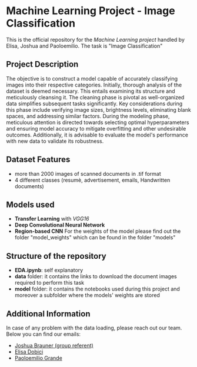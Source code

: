# Machine Learning Project - Image Classification

This is the official repository for the *Machine Learning project* handled by Elisa, Joshua and Paoloemilio. The task is "Image Classification" 

## Project Description
The objective is to construct a model capable of accurately classifying images into their
respective categories. Initially, thorough analysis of the dataset is deemed necessary. This
entails examining its structure and meticulously cleansing it. The cleaning phase is pivotal as
well-organized data simplifies subsequent tasks significantly. Key considerations during this
phase include verifying image sizes, brightness levels, eliminating blank spaces, and addressing
similar factors. During the modeling phase, meticulous attention is directed towards selecting
optimal hyperparameters and ensuring model accuracy to mitigate overfitting and other
undesirable outcomes. Additionally, it is advisable to evaluate the model's performance with
new data to validate its robustness.

## Dataset Features
- more than 2000 images of scanned documents in .tif format
- 4 different classes (resumè, advertisement, emails, Handwritten documents)

## Models used
- **Transfer Learning** with *VGG16*
- **Deep Convolutional Neural Network**
- **Region-based CNN**
For the weights of the model please find out the folder "model_weights" which can be found in the folder "models"

## Structure of the repository
- **EDA.ipynb**: self explanatory
- **data** folder: it contains the links to download the document images required to perform this task
- **model** folder: it contains the notebooks used during this project and moreover a subfolder where the models' weights are stored


## Additional Information

In case of any problem with the data loading, please reach out our team. Below you can find our emails:

- [Joshua Brauner (group referent)](mailto:joshua.brauner@studenti.luiss.it)
- [Elisa Dobici](mailto:elisa.dobici@studenti.luiss.it)
- [Paoloemilio Grande](mailto:paoloemilio.grande@studenti.luiss.it)

